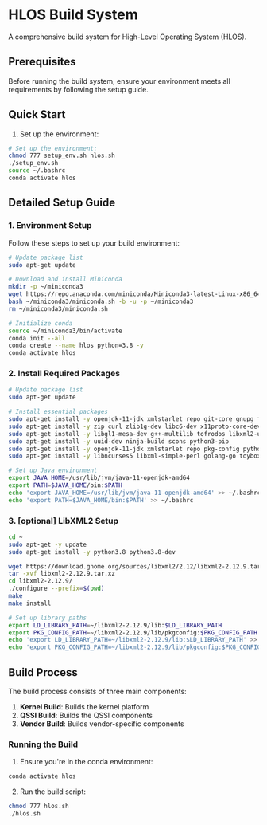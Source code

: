 # HLOS Build System

A comprehensive build system for High-Level Operating System (HLOS).


## Prerequisites

Before running the build system, ensure your environment meets all requirements by following the setup guide.

## Quick Start

1. Set up the environment:
```bash
# Set up the environment:
chmod 777 setup_env.sh hlos.sh
./setup_env.sh
source ~/.bashrc
conda activate hlos
```

## Detailed Setup Guide

### 1. Environment Setup

Follow these steps to set up your build environment:

```bash
# Update package list
sudo apt-get update

# Download and install Miniconda
mkdir -p ~/miniconda3
wget https://repo.anaconda.com/miniconda/Miniconda3-latest-Linux-x86_64.sh -O ~/miniconda3/miniconda.sh
bash ~/miniconda3/miniconda.sh -b -u -p ~/miniconda3
rm ~/miniconda3/miniconda.sh

# Initialize conda
source ~/miniconda3/bin/activate
conda init --all
conda create --name hlos python=3.8 -y
conda activate hlos
```

### 2. Install Required Packages
```bash
# Update package list
sudo apt-get update

# Install essential packages
sudo apt-get install -y openjdk-11-jdk xmlstarlet repo git-core gnupg flex bison gperf build-essential
sudo apt-get install -y zip curl zlib1g-dev libc6-dev x11proto-core-dev libx11-dev
sudo apt-get install -y libgl1-mesa-dev g++-multilib tofrodos libxml2-utils xsltproc
sudo apt-get install -y uuid-dev ninja-build scons python3-pip
sudo apt-get install -y openjdk-11-jdk xmlstarlet repo pkg-config python3.12-dev
sudo apt-get install -y libncurses5 libxml-simple-perl golang-go toybox xxd cgpt

# Set up Java environment
export JAVA_HOME=/usr/lib/jvm/java-11-openjdk-amd64
export PATH=$JAVA_HOME/bin:$PATH
echo 'export JAVA_HOME=/usr/lib/jvm/java-11-openjdk-amd64' >> ~/.bashrc
echo 'export PATH=$JAVA_HOME/bin:$PATH' >> ~/.bashrc
```

### 3. [optional] LibXML2 Setup
```bash
cd ~
sudo apt-get -y update
sudo apt-get install -y python3.8 python3.8-dev

wget https://download.gnome.org/sources/libxml2/2.12/libxml2-2.12.9.tar.xz
tar -xvf libxml2-2.12.9.tar.xz
cd libxml2-2.12.9/
./configure --prefix=$(pwd)
make
make install

# Set up library paths
export LD_LIBRARY_PATH=~/libxml2-2.12.9/lib:$LD_LIBRARY_PATH
export PKG_CONFIG_PATH=~/libxml2-2.12.9/lib/pkgconfig:$PKG_CONFIG_PATH
echo 'export LD_LIBRARY_PATH=~/libxml2-2.12.9/lib:$LD_LIBRARY_PATH' >> ~/.bashrc
echo 'export PKG_CONFIG_PATH=~/libxml2-2.12.9/lib/pkgconfig:$PKG_CONFIG_PATH' >> ~/.bashrc
```

## Build Process

The build process consists of three main components:

1. **Kernel Build**: Builds the kernel platform
2. **QSSI Build**: Builds the QSSI components
3. **Vendor Build**: Builds vendor-specific components

### Running the Build

1. Ensure you're in the conda environment:
```bash
conda activate hlos
```

2. Run the build script:
```bash
chmod 777 hlos.sh
./hlos.sh
```

